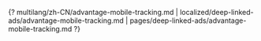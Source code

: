 {? multilang/zh-CN/advantage-mobile-tracking.md | localized/deep-linked-ads/advantage-mobile-tracking.md | pages/deep-linked-ads/advantage-mobile-tracking.md ?}
